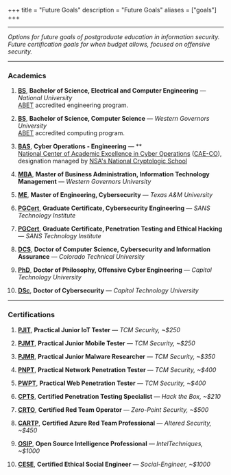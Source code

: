 +++
title = "Future Goals"
description = "Future Goals"
aliases = ["goals"]
+++

---

*Options for future goals of postgraduate education in information security. Future certification goals for when budget allows, focused on offensive security.*

---

### Academics

1. [**BS**](https://www.nu.edu/degrees/engineering-data-and-computer-sciences/programs/bachelor-of-science-electrical-computer-engineering/), **Bachelor of Science, Electrical and Computer Engineering** — *National University* \
 [ABET](https://www.abet.org/accreditation/) accredited engineering program.

2. [**BS**](https://www.wgu.edu/online-it-degrees/computer-science.html), **Bachelor of Science, Computer Science** — *Western Governors University* \
 [ABET](https://www.abet.org/accreditation/) accredited computing program.

3. [**BAS**](https://online.arizona.edu/programs/undergraduate/online-bachelor-applied-science-cyber-operations-applied-science-bas), **Cyber Operations - Engineering** — ** \
 [National Center of Academic Excellence in Cyber Operations](https://online.arizona.edu/news/arizona-online-cyber-ops-program-earns-exclusive-nsa-designation) ([CAE-CO](https://caecommunity.org/about-us/what-cae-cybersecurity)), designation managed by [NSA's National Cryptologic School](https://www.nsa.gov/Academics/Centers-of-Academic-Excellence/)

4. [**MBA**](https://www.wgu.edu/online-business-degrees/mba-masters-business-administration-it-management-program.html), **Master of Business Administration, Information Technology Management** — *Western Governors University*

5. [**ME**](https://engineering.tamu.edu/mtde/academics/degrees/graduate/mse-cybersecurity/index.html), **Master of Engineering, Cybersecurity** — *Texas A&M University*

6. [**PGCert**](https://www.sans.edu/cyber-security-programs/graduate-certificate-engineering-core), **Graduate Certificate, Cybersecurity Engineering** — *SANS Technology Institute*

7. [**PGCert**](https://www.sans.edu/cyber-security-programs/graduate-certificate-penetration-testing), **Graduate Certificate, Penetration Testing and Ethical Hacking** — *SANS Technology Institute*

8. [**DCS**](https://www.coloradotech.edu/degrees/doctorates/computer-science/cybersecurity-information-assurance), **Doctor of Computer Science, Cybersecurity and Information Assurance** — *Colorado Technical University*

9. [**PhD**](https://www.captechu.edu/degrees-and-programs/doctoral-degrees/offensive-cyber-engineering-phd), **Doctor of Philosophy, Offensive Cyber Engineering** — *Capitol Technology University*

10. [**DSc**](https://www.captechu.edu/degrees-and-programs/doctoral-degrees/doctorate-in-cybersecurity), **Doctor of Cybersecurity** — *Capitol Technology University*

 ---

### Certifications

1. [**PJIT**](https://certifications.tcm-sec.com/pjit/), **Practical Junior IoT Tester** — *TCM Security, ~$250*

2. [**PJMT**](https://certifications.tcm-sec.com/pjmt/), **Practical Junior Mobile Tester** — *TCM Security, ~$250*

3. [**PJMR**](https://certifications.tcm-sec.com/pjmt/), **Practical Junior Malware Researcher** — *TCM Security, ~$350*

4. [**PNPT**](https://certifications.tcm-sec.com/pnpt/), **Practical Network Penetration Tester** — *TCM Security, ~$400*

5. [**PWPT**](https://certifications.tcm-sec.com/pwpt/), **Practical Web Penetration Tester** — *TCM Security, ~$400*

6. [**CPTS**](https://academy.hackthebox.com/preview/certifications/htb-certified-penetration-testing-specialist), **Certified Penetration Testing Specialist** — *Hack the Box, ~$210*

7. [**CRTO**](https://training.zeropointsecurity.co.uk/courses/red-team-ops), **Certified Red Team Operator** — *Zero-Point Security, ~$500*

8. [**CARTP**](https://www.alteredsecurity.com/azureadlab), **Certified Azure Red Team Professional** — *Altered Security, ~$450*

9. [**OSIP**](https://www.inteltechniques.net/), **Open Source Intelligence Professional** — *IntelTechniques, ~$1000*

10. [**CESE**](https://www.social-engineer.com/product/certified-ethical-social-engineer-certification/), **Certified Ethical Social Engineer** — *Social-Engineer, ~$1000*